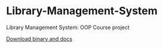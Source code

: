 # Library-Management-System
Library Management System: OOP Course project

[Download binary and docs](https://github.com/Hybrid-SyntaX/Library-Management-System/releases/latest)
